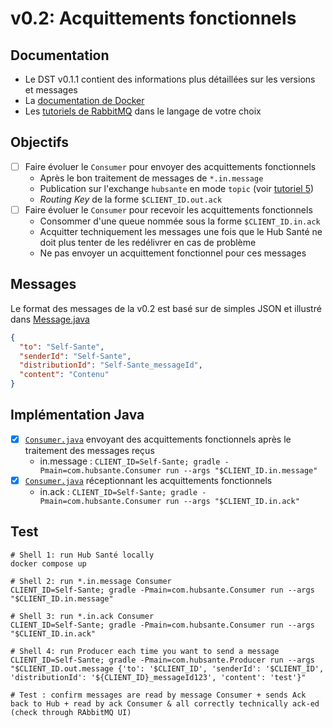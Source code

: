 # v0.2: Acquittements fonctionnels

## Documentation
- Le DST v0.1.1 contient des informations plus détaillées sur les versions et messages
- La [documentation de Docker](https://docs.docker.com/get-started/overview/)
- Les [tutoriels de RabbitMQ](https://www.rabbitmq.com/getstarted.html) dans le langage de votre choix

## Objectifs
- [ ] Faire évoluer le `Consumer` pour envoyer des acquittements fonctionnels
  - Après le bon traitement de messages de `*.in.message`
  - Publication sur l'exchange `hubsante` en mode `topic` (voir [tutoriel 5](https://www.rabbitmq.com/tutorials/tutorial-five-python.html))
  - *Routing Key* de la forme `$CLIENT_ID.out.ack`
- [ ] Faire évoluer le `Consumer` pour recevoir les acquittements fonctionnels
  - Consommer d'une queue nommée sous la forme `$CLIENT_ID.in.ack`
  - Acquitter techniquement les messages une fois que le Hub Santé ne doit plus tenter de les redélivrer en cas de problème
  - Ne pas envoyer un acquittement fonctionnel pour ces messages

## Messages
Le format des messages de la v0.2 est basé sur de simples JSON et illustré dans [Message.java](../src/main/java/com/hubsante/Message.java)
```json
{
  "to": "Self-Sante",
  "senderId": "Self-Sante",
  "distributionId": "Self-Sante_messageId",
  "content": "Contenu"
}
```

## Implémentation Java
- [x] [`Consumer.java`](../src/main/java/com/hubsante/Consumer.java) envoyant des acquittements fonctionnels après le traitement des messages reçus
  - in.message : `CLIENT_ID=Self-Sante; gradle -Pmain=com.hubsante.Consumer run --args "$CLIENT_ID.in.message"`
- [x] [`Consumer.java`](../src/main/java/com/hubsante/Consumer.java) réceptionnant les acquittements fonctionnels
  - in.ack : `CLIENT_ID=Self-Sante; gradle -Pmain=com.hubsante.Consumer run --args "$CLIENT_ID.in.ack"`

## Test
```
# Shell 1: run Hub Santé locally
docker compose up

# Shell 2: run *.in.message Consumer
CLIENT_ID=Self-Sante; gradle -Pmain=com.hubsante.Consumer run --args "$CLIENT_ID.in.message"

# Shell 3: run *.in.ack Consumer
CLIENT_ID=Self-Sante; gradle -Pmain=com.hubsante.Consumer run --args "$CLIENT_ID.in.ack"

# Shell 4: run Producer each time you want to send a message
CLIENT_ID=Self-Sante; gradle -Pmain=com.hubsante.Producer run --args "$CLIENT_ID.out.message {'to': '$CLIENT_ID', 'senderId': '$CLIENT_ID', 'distributionId': '${CLIENT_ID}_messageId123', 'content': 'test'}"

# Test : confirm messages are read by message Consumer + sends Ack back to Hub + read by ack Consumer & all correctly technically ack-ed (check through RAbbitMQ UI) 
```